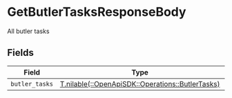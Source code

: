 # GetButlerTasksResponseBody

All butler tasks


## Fields

| Field                                                                                      | Type                                                                                       | Required                                                                                   | Description                                                                                |
| ------------------------------------------------------------------------------------------ | ------------------------------------------------------------------------------------------ | ------------------------------------------------------------------------------------------ | ------------------------------------------------------------------------------------------ |
| `butler_tasks`                                                                             | [T.nilable(::OpenApiSDK::Operations::ButlerTasks)](../../models/operations/butlertasks.md) | :heavy_minus_sign:                                                                         | N/A                                                                                        |